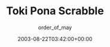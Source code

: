 ---
title: 'Toki Pona Scrabble'
posts: 1
hash: 't149'
author: 'order_of_may'
date: 2003-08-22T03:42:00+00:00
sources:
  - http://forums.tokipona.org/viewtopic.php%3Ft=149.html
---